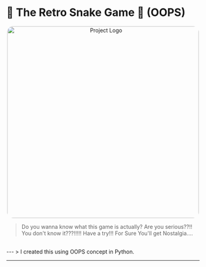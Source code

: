 # 🌟 The Retro Snake Game 🐍 (OOPS)

<p align="center">
  <img src="https://m.exophase.com/android/games/o/1157j6.png?00ab9e0d8d82fccae4b21acd0b7bd6da" alt="Project Logo" width="150" style="border-radius: 15px; width: 500px;">
</p>

> Do you wanna know what this game is actually? Are you serious??!! You don't know it???!!!!! Have a try!!! For Sure You'll get Nostalgia....
<br>
---
> I created this using OOPS concept in Python.

---
